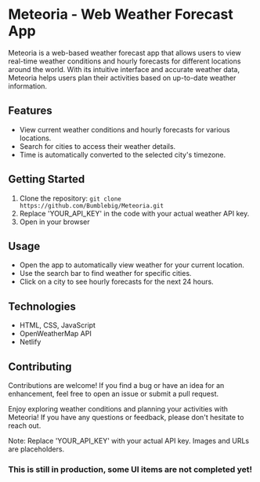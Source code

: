 # Meteoria - Web Weather Forecast App

Meteoria is a web-based weather forecast app that allows users to view real-time weather conditions and hourly forecasts for different locations around the world. With its intuitive interface and accurate weather data, Meteoria helps users plan their activities based on up-to-date weather information.

## Features

- View current weather conditions and hourly forecasts for various locations.
- Search for cities to access their weather details.
- Time is automatically converted to the selected city's timezone.

## Getting Started

1. Clone the repository: `git clone https://github.com/Bumblebig/Meteoria.git`
2. Replace 'YOUR_API_KEY' in the code with your actual weather API key.
3. Open in your browser

## Usage

- Open the app to automatically view weather for your current location.
- Use the search bar to find weather for specific cities.
- Click on a city to see hourly forecasts for the next 24 hours.

## Technologies

- HTML, CSS, JavaScript
- OpenWeatherMap API
- Netlify

## Contributing

Contributions are welcome! If you find a bug or have an idea for an enhancement, feel free to open an issue or submit a pull request.

Enjoy exploring weather conditions and planning your activities with Meteoria! If you have any questions or feedback, please don't hesitate to reach out.

Note: Replace 'YOUR_API_KEY' with your actual API key. Images and URLs are placeholders.

### This is still in production, some UI items are not completed yet!
